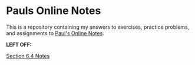 # Pauls Online Notes

This is a repository containing my answers to exercises, practice problems, and
assignments to [Paul's Online Notes](https://tutorial.math.lamar.edu/).

**LEFT OFF:**

[Section 6.4 Notes](https://tutorial.math.lamar.edu/Classes/Alg/SolveLogEqns.aspx)
